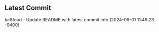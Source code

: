 
## Latest Commit
bc8fead - Update README with latest commit info (2024-09-01 11:49:23 -0400) <Yunxi-Zhou>
